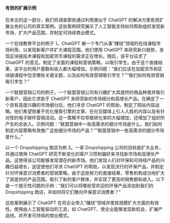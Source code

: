 #### 有效的扩展示例

在本文的这一部分，我们将调查那些通过利用类似于 ChatGPT 的解决方案有效扩展业务的公司的真实案例。这些案例研究展示了人工智能支持如何帮助组织发现新市场、扩大产品范围，并制定可持续商业模式。

一个在线教育平台的例子 1。ChatGPT 被一个专门从事“赚钱”领域的在线课程市场利用，以发现新客户并扩大课程范围。他们使用 ChatGPT 来研究新兴趋势，发现区块链技术课程和加密货币课程的需求正在增长。随后，该平台征求了 ChatGPT 的意见，制定了全面的课程和营销策略，以吸引学生。由于这个直接结果，该平台的用户基数和收入都大幅增加。示例问题：“我们应该在加密货币和区块链课程中包含哪些关键主题，以及如何有效营销吸引学生？”“我们如何有效营销吸引学生？”

一个联盟营销公司的例子。一个联盟营销公司有兴趣扩大其提供的商品种类并吸引新客户，因此它求助于 ChatGPT 来研究新的市场细分和高增长产品。在确定了一个具有高度兴趣的市场细分后，他们寻求 ChatGPT 的帮助，制定了网站内容战略。他们希望侧重于优化搜索引擎的文章、在社交媒体上引人入胜的内容以及有针对性的电子邮件营销活动。这一策略不仅导致转化率的大幅增加，还增加了组织所产生的总收入。示例问题：“联盟营销中一些高需求的细分市场是什么，我们如何制定内容策略有效推广这些细分市场的产品？”“联盟营销中一些高需求的细分市场是什么。”

以一个 Dropshipping 商店为例 3。一家 Dropshipping 公司的目标是扩大业务，并通过使用 ChatGPT 研究不断变化的客户习惯和偏好来寻找新市场和高增长产品。这使得该公司能够发现潜在的新市场。他们发现人们对环保和可持续产品的兴趣日益增长，这促使他们寻求 ChatGPT 的帮助，以发现流行的环保产品，并制定针对环保意识消费者的营销策略。由于这些努力的直接结果，零售机构成功地扩大了其提供的产品范围，吸引了新的客户群体，并实现了更高的销售额和收入。以下是一个提示性问题的示例：“我们可以将哪些受欢迎的环保产品添加到我们的 Dropshipping 商店，并如何将它们推向环保意识消费者？”

这些案例展示了 ChatGPT 在将企业带入“赚钱”领域并使其规模扩大方面的有效性。使用由人工智能驱动的工具，如 ChatGPT，使企业能够发现新机会，扩展产品线，并开发可持续的商业模式。
